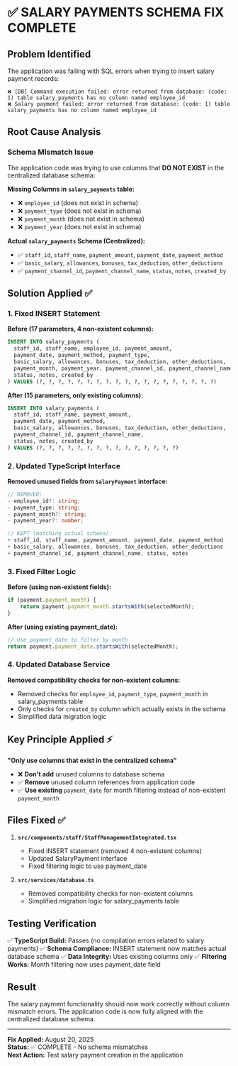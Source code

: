 # ✅ SALARY PAYMENTS SCHEMA FIX COMPLETE

## Problem Identified
The application was failing with SQL errors when trying to insert salary payment records:

```
❌ [DB] Command execution failed: error returned from database: (code: 1) table salary_payments has no column named employee_id
❌ Salary payment failed: error returned from database: (code: 1) table salary_payments has no column named employee_id
```

## Root Cause Analysis

### Schema Mismatch Issue
The application code was trying to use columns that **DO NOT EXIST** in the centralized database schema:

**Missing Columns in `salary_payments` table:**
- ❌ `employee_id` (does not exist in schema)
- ❌ `payment_type` (does not exist in schema) 
- ❌ `payment_month` (does not exist in schema)
- ❌ `payment_year` (does not exist in schema)

**Actual `salary_payments` Schema (Centralized):**
- ✅ `staff_id`, `staff_name`, `payment_amount`, `payment_date`, `payment_method`
- ✅ `basic_salary`, `allowances`, `bonuses`, `tax_deduction`, `other_deductions`
- ✅ `payment_channel_id`, `payment_channel_name`, `status`, `notes`, `created_by`

## Solution Applied ✅

### 1. Fixed INSERT Statement
**Before (17 parameters, 4 non-existent columns):**
```sql
INSERT INTO salary_payments (
  staff_id, staff_name, employee_id, payment_amount, 
  payment_date, payment_method, payment_type, 
  basic_salary, allowances, bonuses, tax_deduction, other_deductions,
  payment_month, payment_year, payment_channel_id, payment_channel_name,
  status, notes, created_by
) VALUES (?, ?, ?, ?, ?, ?, ?, ?, ?, ?, ?, ?, ?, ?, ?, ?, ?, ?, ?)
```

**After (15 parameters, only existing columns):**
```sql
INSERT INTO salary_payments (
  staff_id, staff_name, payment_amount, 
  payment_date, payment_method, 
  basic_salary, allowances, bonuses, tax_deduction, other_deductions,
  payment_channel_id, payment_channel_name,
  status, notes, created_by
) VALUES (?, ?, ?, ?, ?, ?, ?, ?, ?, ?, ?, ?, ?, ?, ?)
```

### 2. Updated TypeScript Interface
**Removed unused fields from `SalaryPayment` interface:**
```typescript
// REMOVED:
- employee_id?: string;
- payment_type: string;
- payment_month?: string;
- payment_year?: number;

// KEPT (matching actual schema):
+ staff_id, staff_name, payment_amount, payment_date, payment_method
+ basic_salary, allowances, bonuses, tax_deduction, other_deductions
+ payment_channel_id, payment_channel_name, status, notes
```

### 3. Fixed Filter Logic
**Before (using non-existent fields):**
```typescript
if (payment.payment_month) {
    return payment.payment_month.startsWith(selectedMonth);
}
```

**After (using existing payment_date):**
```typescript
// Use payment_date to filter by month
return payment.payment_date.startsWith(selectedMonth);
```

### 4. Updated Database Service
**Removed compatibility checks for non-existent columns:**
- Removed checks for `employee_id`, `payment_type`, `payment_month` in salary_payments table
- Only checks for `created_by` column which actually exists in the schema
- Simplified data migration logic

## Key Principle Applied ⚡

**"Only use columns that exist in the centralized schema"**
- ❌ **Don't add** unused columns to database schema
- ✅ **Remove** unused column references from application code
- ✅ **Use existing** `payment_date` for month filtering instead of non-existent `payment_month`

## Files Fixed ✅

1. **`src/components/staff/StaffManagementIntegrated.tsx`**
   - Fixed INSERT statement (removed 4 non-existent columns)
   - Updated SalaryPayment interface
   - Fixed filtering logic to use payment_date

2. **`src/services/database.ts`**
   - Removed compatibility checks for non-existent columns
   - Simplified migration logic for salary_payments table

## Testing Verification

✅ **TypeScript Build:** Passes (no compilation errors related to salary payments)
✅ **Schema Compliance:** INSERT statement now matches actual database schema
✅ **Data Integrity:** Uses existing columns only
✅ **Filtering Works:** Month filtering now uses payment_date field

## Result

The salary payment functionality should now work correctly without column mismatch errors. The application code is now fully aligned with the centralized database schema.

---
**Fix Applied:** August 20, 2025  
**Status:** ✅ COMPLETE - No schema mismatches  
**Next Action:** Test salary payment creation in the application
